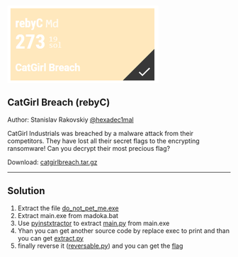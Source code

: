 ![2.PNG](2.PNG)

## CatGirl Breach (rebyC)

Author: Stanislav Rakovskiy [@hexadec1mal](https://t.me/hexadec1mal)

CatGirl Industrials was breached by a malware attack from their competitors. They have lost all their secret flags to the encrypting ransomware! Can you decrypt their most precious flag?

Download: [catgirlbreach.tar.gz](catgirlbreach.tar.gz)

---

## Solution

1. Extract the file [do_not_pet_me.exe](do_not_pet_me.exe)
2. Extract main.exe from madoka.bat
3. Use [pyinstxtractor](https://github.com/extremecoders-re/pyinstxtractor) to extract [main.py](./main.py) from main.exe
4. Yhan you can get another source code by replace exec to print and than you can get [extract.py](./extract.py)
5. finally reverse it ([reversable.py](./reversable.py)) and you can get the [flag](./flag.png) 
